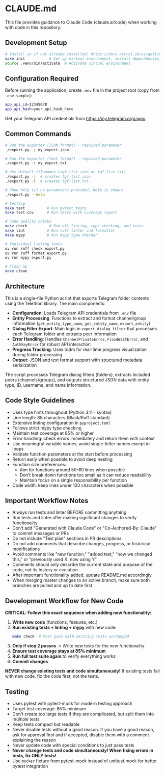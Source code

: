 # CLAUDE.md

This file provides guidance to Claude Code (claude.ai/code) when working with code in this repository.

## Development Setup

```bash
# Install uv if not already installed: https://docs.astral.sh/uv/getting-started/installation/
make init           # Set up virtual environment, install dependencies, create directories
source .venv/bin/activate  # Activate virtual environment
```

## Configuration Required

Before running the application, create `.env` file in the project root (copy from `.env.sample`):
```bash
app_api_id=12345678
app_api_hash=your_api_hash_here
```

Get your Telegram API credentials from https://my.telegram.org/apps

## Common Commands

```bash
# Run the exporter (JSON format) - required parameter
./export.py -j my_export.json

# Run the exporter (text format) - required parameter  
./export.py -t my_export.txt

# Use default filenames (tgf-list.json or tgf-list.txt)
./export.py -j  # creates tgf-list.json
./export.py -t  # creates tgf-list.txt

# Show help (if no parameters provided, help is shown)
./export.py --help

# Testing
make test          # Run pytest tests
make test-cov      # Run tests with coverage report

# Code quality checks
make check          # Run all linting, type checking, and tests
make lint          # Run ruff linter and formatter
make mypy          # Run mypy type checker

# Individual linting tools
uv run ruff check export.py
uv run ruff format export.py
uv run mypy export.py

# Clean up
make clean
```

## Architecture

This is a single-file Python script that exports Telegram folder contents using the Telethon library. The main components:

- **Configuration**: Loads Telegram API credentials from `.env` file
- **Entity Processing**: Functions to extract and format channel/group information (`get_entity_type_name`, `get_entity_name`, `export_entity`)  
- **Dialog Filter Export**: Main logic in `export_dialog_filter` that processes each Telegram folder and extracts peer information
- **Error Handling**: Handles `ChannelPrivateError`, `FloodWaitError`, and `AuthKeyError` for robust API interaction
- **Progress Tracking**: Uses tqdm for real-time progress visualization during folder processing
- **Output**: JSON and text format support with structured metadata serialization

The script processes Telegram dialog filters (folders), extracts included peers (channels/groups), and outputs structured JSON data with entity type, ID, username, and name information.

## Code Style Guidelines

- Uses type hints throughout (Python 3.11+ syntax)
- Line length: 88 characters (Black/Ruff standard)
- Extensive linting configuration in `pyproject.toml`
- Follows strict mypy type checking
- Maintain test coverage at 85% or higher
- Error handling: check errors immediately and return them with context
- Use meaningful variable names; avoid single-letter names except in loops
- Validate function parameters at the start before processing
- Return early when possible to avoid deep nesting
- Function size preferences:
  - Aim for functions around 50-60 lines when possible
  - Don't break down functions too small as it can reduce readability
  - Maintain focus on a single responsibility per function
- Code width: keep lines under 130 characters when possible

## Important Workflow Notes

- Always run tests and linter BEFORE committing anything
- Run tests and linter after making significant changes to verify functionality
- Don't add "Generated with Claude Code" or "Co-Authored-By: Claude" to commit messages or PRs
- Do not include "Test plan" sections in PR descriptions
- Do not add comments that describe changes, progress, or historical modifications
- Avoid comments like "new function," "added test," "now we changed this," or "previously used X, now using Y"
- Comments should only describe the current state and purpose of the code, not its history or evolution
- After important functionality added, update README.md accordingly
- When merging master changes to an active branch, make sure both branches are pulled and up to date first

## Development Workflow for New Code

**CRITICAL: Follow this exact sequence when adding new functionality:**

1. **Write new code** (functions, features, etc.)
2. **Run existing tests + linting + mypy** with new code:
   ```bash
   make check  # Must pass with existing tests unchanged
   ```
3. **Only if step 2 passes** → Write new tests for the new functionality
4. **Ensure test coverage stays at 85% minimum**
5. **Run full test suite again** to verify everything works
6. **Commit changes**

**NEVER change existing tests and code simultaneously!** If existing tests fail with new code, fix the code first, not the tests.

## Testing

- Uses pytest with pytest-mock for modern testing approach
- Target test coverage: 85% minimum
- Don't create too large tests if they are complicated, but split them into multiple tests
- Keep tests compact but readable
- Never disable tests without a good reason. If you have a good reason, ask for approval first and if accepted, disable them with a comment explaining the reason
- Never update code with special conditions to just pass tests
- **Never change tests and code simultaneously! When fixing errors in tests, fix ONLY tests!**
- Use `mocker` fixture from pytest-mock instead of unittest.mock for better pytest integration